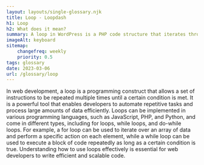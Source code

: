 ```yaml
--- 
layout: layouts/single-glossary.njk
title: Loop - Loopdash
h1: Loop
h2: What does it mean?
summary: A loop in WordPress is a PHP code structure that iterates through a set of posts or pages and displays them on a webpage.
imageAlt: keyboard
sitemap:
	changefreq: weekly
	priority: 0.5
tags: glossary
date: 2023-03-06
url: /glossary/loop
---
```


In web development, a loop is a programming construct that allows a set of instructions to be repeated multiple times until a certain condition is met. It is a powerful tool that enables developers to automate repetitive tasks and process large amounts of data efficiently. Loops can be implemented in various programming languages, such as JavaScript, PHP, and Python, and come in different types, including for loops, while loops, and do-while loops. For example, a for loop can be used to iterate over an array of data and perform a specific action on each element, while a while loop can be used to execute a block of code repeatedly as long as a certain condition is true. Understanding how to use loops effectively is essential for web developers to write efficient and scalable code.